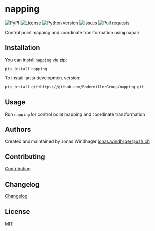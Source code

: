 # napping

[![PyPI](https://img.shields.io/pypi/v/napping.svg?color=green)](https://pypi.org/project/napping)
[![License](https://img.shields.io/pypi/l/napping.svg?color=green)](https://github.com/BodenmillerGroup/napping/raw/main/LICENSE)
[![Python Version](https://img.shields.io/pypi/pyversions/napping.svg?color=green)](https://python.org)
[![Issues](https://img.shields.io/github/issues/BodenmillerGroup/napping)](https://github.com/BodenmillerGroup/napping/issues)
[![Pull requests](https://img.shields.io/github/issues-pr/BodenmillerGroup/napping)](https://github.com/BodenmillerGroup/napping/pulls)

Control point mapping and coordinate transformation using napari

## Installation

You can install `napping` via [pip](https://pypi.org/project/pip/):

    pip install napping

To install latest development version:

    pip install git+https://github.com/BodenmillerGroup/napping.git

## Usage

Run `napping` for control point mapping and coordinate transformation

## Authors

Created and maintained by Jonas Windhager [jonas.windhager@uzh.ch](mailto:jonas.windhager@uzh.ch)

## Contributing

[Contributing](https://github.com/BodenmillerGroup/napping/blob/main/CONTRIBUTING.md)

## Changelog

[Changelog](https://github.com/BodenmillerGroup/napping/blob/main/CHANGELOG.md)

## License

[MIT](https://github.com/BodenmillerGroup/napping/blob/main/LICENSE.md)

